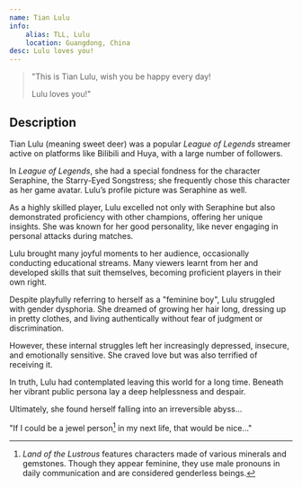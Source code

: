 ```yaml
---
name: Tian Lulu
info:
    alias: TLL, Lulu
    location: Guangdong, China
desc: Lulu loves you!
---
```


> "This is Tian Lulu, wish you be happy every day!  
> 
> Lulu loves you!"

## Description 

Tian Lulu (meaning sweet deer) was a popular *League of Legends* streamer active on platforms like Bilibili and Huya, with a large number of followers.

In *League of Legends*, she had a special fondness for the character Seraphine, the Starry-Eyed Songstress;
she frequently chose this character as her game avatar.
Lulu’s profile picture was Seraphine as well.

As a highly skilled player,
Lulu excelled not only with Seraphine but also demonstrated proficiency with other champions,
offering her unique insights.
She was known for her good personality, like never engaging in personal attacks during matches.

Lulu brought many joyful moments to her audience,
occasionally conducting educational streams.
Many viewers learnt from her and developed skills that suit themselves,
becoming proficient players in their own right.

Despite playfully referring to herself as a "feminine boy",
Lulu struggled with gender dysphoria.
She dreamed of growing her hair long,
dressing up in pretty clothes, 
and living authentically without fear of judgment or discrimination.

However, these internal struggles left her increasingly depressed, insecure, and emotionally sensitive.
She craved love but was also terrified of receiving it.  

In truth, Lulu had contemplated leaving this world for a long time.
Beneath her vibrant public persona lay a deep helplessness and despair.

Ultimately, she found herself falling into an irreversible abyss...

"If I could be a jewel person[^1] in my next life, that would be nice..."  

[^1]: *Land of the Lustrous* features characters made of various minerals and gemstones. Though they appear feminine, they use male pronouns in daily communication and are considered genderless beings.
